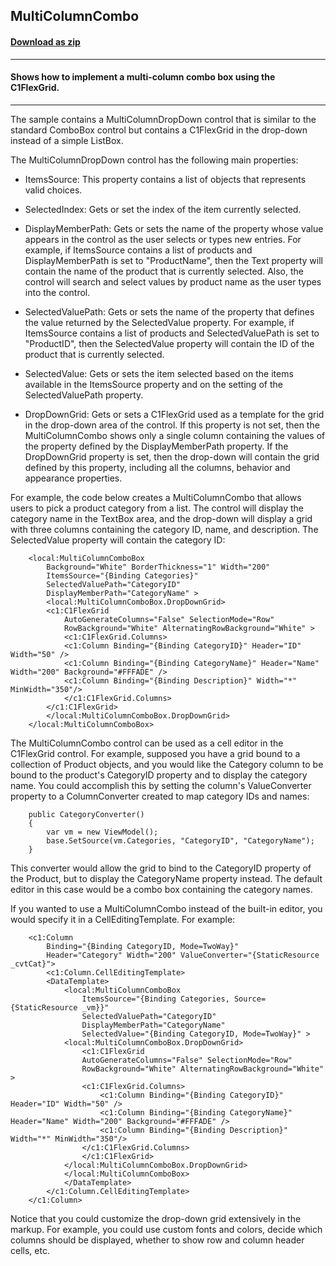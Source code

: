 ## MultiColumnCombo
#### [Download as zip](https://downgit.github.io/#/home?url=https://github.com/GrapeCity/ComponentOne-WPF-Samples/tree/master/\NET_4.5.2\C1.WPF.FlexGrid\CS\MultiColumnCombo\MultiColumnCombo)
____
#### Shows how to implement a multi-column combo box using the C1FlexGrid.
____
The sample contains a MultiColumnDropDown control that is similar to the standard
ComboBox control but contains a C1FlexGrid in the drop-down instead of a simple
ListBox.

The MultiColumnDropDown control has the following main properties:


* ItemsSource: This property contains a list of objects that represents valid
choices.


* SelectedIndex: Gets or set the index of the item currently selected.


* DisplayMemberPath: Gets or sets the name of the property whose value appears
in the control as the user selects or types new entries. For example, if
ItemsSource contains a list of products and DisplayMemberPath is set to
"ProductName", then the Text property will contain the name of the product
that is currently selected. Also, the control will search and select values
by product name as the user types into the control.


* SelectedValuePath: Gets or sets the name of the property that defines the
value returned by the SelectedValue property. For example, if ItemsSource 
contains a list of products and SelectedValuePath is set to "ProductID", 
then the SelectedValue property will contain the ID of the product
that is currently selected.


* SelectedValue: Gets or sets the item selected based on the items available
in the ItemsSource property and on the setting of the SelectedValuePath
property.


* DropDownGrid: Gets or sets a C1FlexGrid used as a template for the grid
in the drop-down area of the control. If this property is not set, then
the MultiColumnCombo shows only a single column containing the values
of the property defined by the DisplayMemberPath property. If the
DropDownGrid property is set, then the drop-down will contain the grid
defined by this property, including all the columns, behavior and appearance
properties.

For example, the code below creates a MultiColumnCombo that allows users
to pick a product category from a list. The control will display the 
category name in the TextBox area, and the drop-down will display a
grid with three columns containing the category ID, name, and description.
The SelectedValue property will contain the category ID:

```
    <local:MultiColumnComboBox
        Background="White" BorderThickness="1" Width="200"
        ItemsSource="{Binding Categories}" 
		SelectedValuePath="CategoryID" 
		DisplayMemberPath="CategoryName" >
        <local:MultiColumnComboBox.DropDownGrid>
        <c1:C1FlexGrid
            AutoGenerateColumns="False" SelectionMode="Row"
            RowBackground="White" AlternatingRowBackground="White" >
            <c1:C1FlexGrid.Columns>
            <c1:Column Binding="{Binding CategoryID}" Header="ID" Width="50" />
            <c1:Column Binding="{Binding CategoryName}" Header="Name" Width="200" Background="#FFFADE" />
            <c1:Column Binding="{Binding Description}" Width="*" MinWidth="350"/>
            </c1:C1FlexGrid.Columns>
        </c1:C1FlexGrid>
        </local:MultiColumnComboBox.DropDownGrid>
    </local:MultiColumnComboBox>
```
The MultiColumnCombo control can be used as a cell editor in the C1FlexGrid control. For example,
supposed you have a grid bound to a collection of Product objects, and you would like the 
Category column to be bound to the product's CategoryID property and to display the category name.
You could accomplish this by setting the column's ValueConverter property to a ColumnConverter
created to map category IDs and names:

```
	public CategoryConverter()
    {
		var vm = new ViewModel();
        base.SetSource(vm.Categories, "CategoryID", "CategoryName");
	}
```
This converter would allow the grid to bind to the CategoryID property of the Product, but
to display the CategoryName property instead. The default editor in this case would be a 
combo box containing the category names.

If you wanted to use a MultiColumnCombo instead of the built-in editor, you would specify 
it in a CellEditingTemplate. For example:

```
    <c1:Column 
		Binding="{Binding CategoryID, Mode=TwoWay}" 
		Header="Category" Width="200" ValueConverter="{StaticResource _cvtCat}">
        <c1:Column.CellEditingTemplate>
        <DataTemplate>
            <local:MultiColumnComboBox
                ItemsSource="{Binding Categories, Source={StaticResource _vm}}"
                SelectedValuePath="CategoryID"
                DisplayMemberPath="CategoryName"
                SelectedValue="{Binding CategoryID, Mode=TwoWay}" >
            <local:MultiColumnComboBox.DropDownGrid>
                <c1:C1FlexGrid
                AutoGenerateColumns="False" SelectionMode="Row"
                RowBackground="White" AlternatingRowBackground="White" >
                <c1:C1FlexGrid.Columns>
                    <c1:Column Binding="{Binding CategoryID}" Header="ID" Width="50" />
                    <c1:Column Binding="{Binding CategoryName}" Header="Name" Width="200" Background="#FFFADE" />
                    <c1:Column Binding="{Binding Description}" Width="*" MinWidth="350"/>
                </c1:C1FlexGrid.Columns>
                </c1:C1FlexGrid>
            </local:MultiColumnComboBox.DropDownGrid>
            </local:MultiColumnComboBox>
            </DataTemplate>
        </c1:Column.CellEditingTemplate>
    </c1:Column>
```
Notice that you could customize the drop-down grid extensively in the markup. For example, you
could use custom fonts and colors, decide which columns should be displayed, whether to show
row and column header cells, etc.
